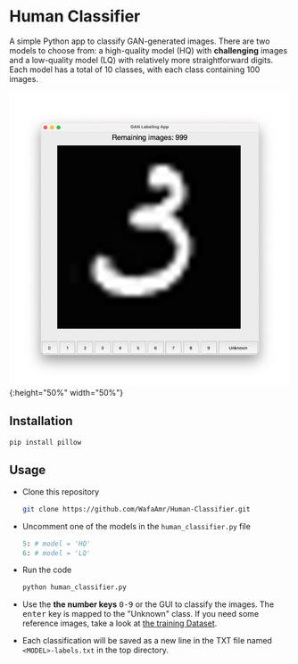 # Human Classifier

A simple Python app to classify GAN-generated images. There are two models to choose from: a high-quality model (HQ) with **challenging** images and a low-quality model (LQ) with relatively more straightforward digits. Each model has a total of 10 classes, with each class containing 100 images.

![UI](./UI.jpg){:height="50%" width="50%"}
## Installation

```bash
pip install pillow
```
## Usage

* Clone this repository
  ```bash
  git clone https://github.com/WafaAmr/Human-Classifier.git
  ```
* Uncomment one of the models in the `human_classifier.py` file
  ```python
  5: # model = 'HQ'
  6: # model = 'LQ'
  ```
* Run the code
  ```bash
  python human_classifier.py
  ```
* Use the **the number keys** <kbd>0-9</kbd> or the GUI to classify the images. The <kbd>enter</kbd> key is mapped to the "Unknown" class. If you need some reference images, take a look at [the training Dataset](./reals.png).

* Each classification will be saved as a new line in the TXT file named `<MODEL>-labels.txt` in the top directory.

